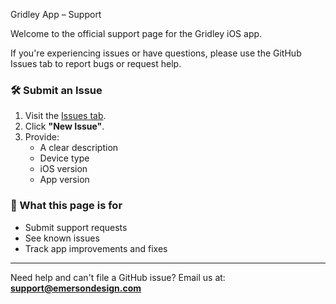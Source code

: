  Gridley App – Support

Welcome to the official support page for the Gridley iOS app.

If you're experiencing issues or have questions, please use the GitHub Issues tab to report bugs or request help.

### 🛠 Submit an Issue
1. Visit the [Issues tab](https://github.com/EmersonDesignInc/GridleyIOS/issues).
2. Click **"New Issue"**.
3. Provide:
   - A clear description
   - Device type
   - iOS version
   - App version

### 📘 What this page is for
- Submit support requests
- See known issues
- Track app improvements and fixes

---

Need help and can't file a GitHub issue? Email us at: **support@emersondesign.com**
